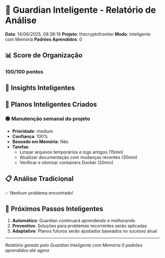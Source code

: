 # 🧠 Guardian Inteligente - Relatório de Análise

**Data**: 14/06/2025, 08:38:19
**Projeto**: thecryptofrontier
**Modo**: Inteligente com Memória
**Padrões Aprendidos**: 0

## 📊 Score de Organização

### 100/100 pontos

## 🧠 Insights Inteligentes

## 🎯 Planos Inteligentes Criados

### 🟢 Manutenção semanal do projeto
- **Prioridade**: medium
- **Confiança**: 100%
- **Baseado em Memória**: Não
- **Tarefas**:
  - Limpar arquivos temporários e logs antigos (15min)
  - Atualizar documentação com mudanças recentes (30min)
  - Verificar e otimizar containers Docker (20min)

## 📋 Análise Tradicional

✅ Nenhum problema encontrado!

## 🚀 Próximos Passos Inteligentes

1. **Automático**: Guardian continuará aprendendo e melhorando
2. **Preventivo**: Soluções para problemas recorrentes serão aplicadas
3. **Adaptativo**: Planos futuros serão ajustados baseados no sucesso atual

---
*Relatório gerado pelo Guardian Inteligente com Memória*
*0 padrões aprendidos até agora*

